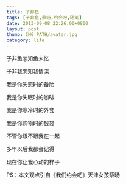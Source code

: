```yaml
---
title: 子非鱼
tags: [子非鱼,蔡旸,约会吧,随笔]
date: 2013-09-08 22:26:00+0800
layout: post
thumb: IMG_PATH/avatar.jpg
category: life
---
```


子非鱼怎知鱼未忆

子非我怎知我情深

我是你失恋时的备胎

我是你失眠时的咖啡

我是你寒冷时的外套

我是你购物时的钱袋

不管你跟不跟我在一起

多年以后我都会记得

现在你让我心动的样子

PS：本文观点引自《我们约会吧》天津女孩蔡旸